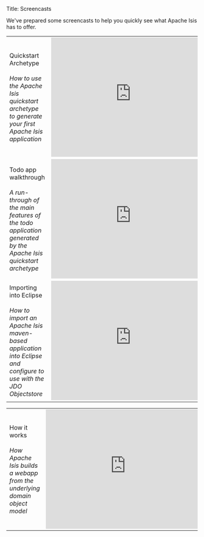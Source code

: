 Title: Screencasts

We've prepared some screencasts to help you quickly see what Apache Isis has to offer.

<table>
  <tr>
    <td>Quickstart Archetype<br/><br/><i>How to use the Apache Isis quickstart archetype to generate your first Apache Isis application</i></td>
    <td>
      <iframe width="420" height="315" src="http://www.youtube.com/embed/RH6J4gx8OoA" frameborder="0" allowfullscreen></iframe>
    </td>
  </tr>
  <tr>
    <td>Todo app walkthrough<br/><br/><i>A run-through of the main features of the todo application generated by the Apache Isis quickstart archetype</i></td>
    <td>
      <iframe width="420" height="315" src="http://www.youtube.com/embed/1_vc01LIBUU" frameborder="0" allowfullscreen></iframe>
    </td>
  </tr>
  <tr>
    <td>Importing into Eclipse<br/><br/><i>How to import an Apache Isis maven-based application into Eclipse and configure to use with the JDO Objectstore</i></td>
    <td>
      <iframe width="420" height="315" src="http://www.youtube.com/embed/RgcYfjQ8yJA" frameborder="0" allowfullscreen></iframe>
    </td>
  </tr>
<table>
  <tr>
    <td>How it works<br/><br/><i>How Apache Isis builds a webapp from the underlying domain object model</i> </td>
    <td>
      <iframe width="420" height="315" src="http://www.youtube.com/embed/RgcYfjQ8yJA" frameborder="0" allowfullscreen></iframe>
    </td>
  </tr>
<table>

